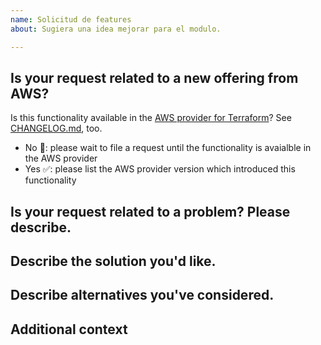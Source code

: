 ```yaml
---
name: Solicitud de features
about: Sugiera una idea mejorar para el modulo.

---
```


## Is your request related to a new offering from AWS?
Is this functionality available in the [AWS provider for Terraform](https://registry.terraform.io/providers/hashicorp/aws/latest/docs)? See [CHANGELOG.md](https://github.com/hashicorp/terraform-provider-aws/blob/main/CHANGELOG.md), too.
  - No 🛑: please wait to file a request until the functionality is avaialble in the AWS provider
  - Yes ✅: please list the AWS provider version which introduced this functionality

## Is your request related to a problem? Please describe.
<!-- A clear and concise description of what the problem is. Ex. I'm always frustrated when ... -->

## Describe the solution you'd like.
<!-- A clear and concise description of what you want to happen -->

## Describe alternatives you've considered.
<!-- A clear and concise description of any alternative solutions or functionality you've considered -->

## Additional context
<!-- Add any other context or screenshots about the feature request here -->